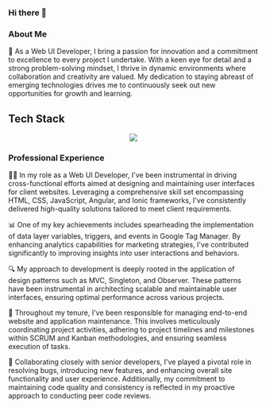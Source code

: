 ### Hi there 👋

### About Me

🌟 As a Web UI Developer, I bring a passion for innovation and a commitment to excellence to every project I undertake. With a keen eye for detail and a strong problem-solving mindset, I thrive in dynamic environments where collaboration and creativity are valued. My dedication to staying abreast of emerging technologies drives me to continuously seek out new opportunities for growth and learning.


## Tech Stack

<p align="center">
  <a href="https://skillicons.dev">
    <img src="https://skillicons.dev/icons?i=angular,javascript,nodejs,html,css,sass,git,github" />
  </a>
</p>

### Professional Experience

👨‍💻 In my role as a Web UI Developer, I've been instrumental in driving cross-functional efforts aimed at designing and maintaining user interfaces for client websites. Leveraging a comprehensive skill set encompassing HTML, CSS, JavaScript, Angular, and Ionic frameworks, I've consistently delivered high-quality solutions tailored to meet client requirements.

📊 One of my key achievements includes spearheading the implementation of data layer variables, triggers, and events in Google Tag Manager. By enhancing analytics capabilities for marketing strategies, I've contributed significantly to improving insights into user interactions and behaviors.

🔍 My approach to development is deeply rooted in the application of design patterns such as MVC, Singleton, and Observer. These patterns have been instrumental in architecting scalable and maintainable user interfaces, ensuring optimal performance across various projects.

🚀 Throughout my tenure, I've been responsible for managing end-to-end website and application maintenance. This involves meticulously coordinating project activities, adhering to project timelines and milestones within SCRUM and Kanban methodologies, and ensuring seamless execution of tasks.

🤝 Collaborating closely with senior developers, I've played a pivotal role in resolving bugs, introducing new features, and enhancing overall site functionality and user experience. Additionally, my commitment to maintaining code quality and consistency is reflected in my proactive approach to conducting peer code reviews.





<!--
**rachcampitos/rachcampitos** is a ✨ _special_ ✨ repository because its `README.md` (this file) appears on your GitHub profile.

Here are some ideas to get you started:

- 🔭 I’m currently working on ...
- 🌱 I’m currently learning ...
- 👯 I’m looking to collaborate on ...
- 🤔 I’m looking for help with ...
- 💬 Ask me about ...
- 📫 How to reach me: ...
- 😄 Pronouns: ...
- ⚡ Fun fact: ...
-->
